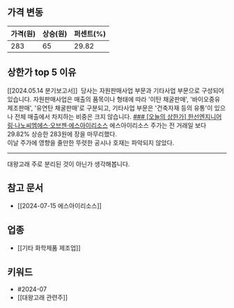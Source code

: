 ## 가격 변동
| 가격(원) | 상승(원) | 퍼센트(%) |
| ----- | ----- | ------ |
| 283   | 65    | 29.82  |
## 상한가 top 5 이유
[[2024.05.14 분기보고서]]
 당사는 자원판매사업 부문과 기타사업 부문으로 구성되어 있습니다. 자원판매사업은 매출의 품목이나 형태에 따라 '이탄 채굴판매', '바이오중유 제조판매', '유연탄 채굴판매'로 구분되고, 기타사업 부문은 '건축자재 등의 유통'이 있으나 전체 매출에서 차지하는 비중은 크지 않습니다.
[### [오늘의 상한가] 한선엔지니어링·나노씨엠에스·오브젠·에스아이리소스](https://www.pointdaily.co.kr/news/articleView.html?idxno=212975)
에스아이리소스 주가는 전 거래일 보다 29.82% 상승한 283원에 장을 마무리했다.  
이날 주가에 영향을 줄만한 뚜렷한 공시나 호재는 파악되지 않았다.  

---
대왕고래 주로 분리된 것이 아닌가 생각해봅니다.
## 참고 문서
- [[2024-07-15 에스아이리소스]]
## 업종
- [[기타 화학제품 제조업]]
## 키워드
- #2024-07
- [[대왕고래 관련주]]